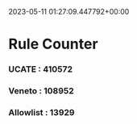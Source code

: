 2023-05-11 01:27:09.447792+00:00
# Rule Counter 
 ### UCATE : 410572

 ### Veneto : 108952

 ### Allowlist : 13929